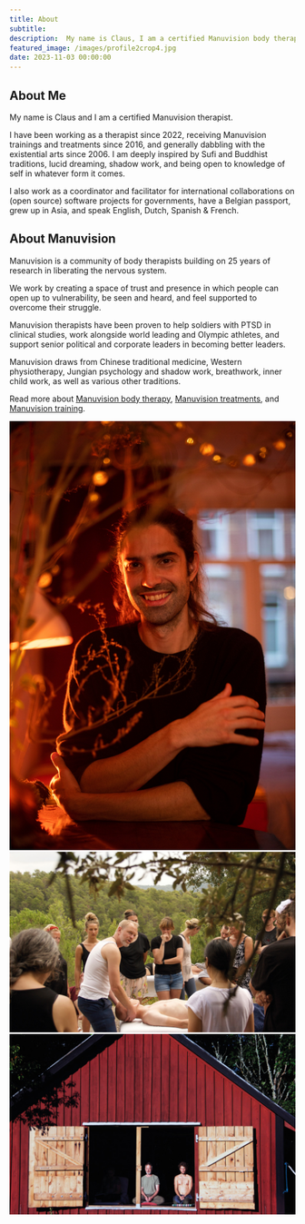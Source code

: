 ```yaml
---
title: About
subtitle: 
description:  My name is Claus, I am a certified Manuvision body therapist, and look forward to meeting you.
featured_image: /images/profile2crop4.jpg
date: 2023-11-03 00:00:00
---
```


## About Me

My name is Claus and I am a certified Manuvision therapist.

I have been working as a therapist since 2022, receiving Manuvision trainings and treatments since 2016, and generally dabbling with the existential arts since 2006.
I am deeply inspired by Sufi and Buddhist traditions, lucid dreaming, shadow work, and being open to knowledge of self in whatever form it comes. 

I also work as a coordinator and facilitator for international collaborations on (open source) software projects for governments, have a Belgian passport, grew up in Asia, and speak English, Dutch, Spanish & French.

## About Manuvision

Manuvision is a community of body therapists building on 25 years of research in liberating the nervous system. 

We work by creating a space of trust and presence in which people can open up to vulnerability, be seen and heard, and feel supported to overcome their struggle.

Manuvision therapists have been proven to help soldiers with PTSD in clinical studies, work alongside world leading and Olympic athletes, and support senior political and corporate leaders in becoming better leaders. 

Manuvision draws from Chinese traditional medicine, Western physiotherapy, Jungian psychology and shadow work, breathwork, inner child work, as well as various other traditions. 

Read more about [Manuvision body therapy](https://manuvision-dk.translate.goog/om-manuvision/?_x_tr_sl=da&_x_tr_tl=en&_x_tr_hl=en-US&_x_tr_pto=wapp), [Manuvision treatments](https://manuvision-dk.translate.goog/hvad-er-kropsterapi/?_x_tr_sl=da&_x_tr_tl=en&_x_tr_hl=en-US&_x_tr_pto=wapp), and [Manuvision training](https://manuvision-dk.translate.goog/traening/hvad-er-manuvision-traening/?_x_tr_sl=da&_x_tr_tl=en&_x_tr_hl=en-US&_x_tr_pto=wapp).

<div class="gallery" data-columns="2">
	<img src="/images/profile2.jpg">
    <img src="/images/mv-community.jpg">
    <img src="/images/mv-house.jpg">
</div>